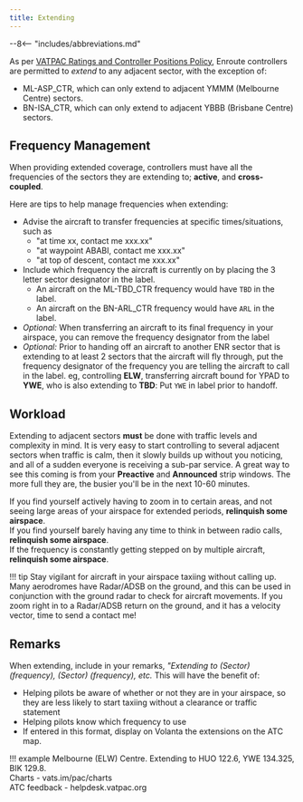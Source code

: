 ```yaml
---
title: Extending
---
```


--8<-- "includes/abbreviations.md"

As per [VATPAC Ratings and Controller Positions Policy](https://cdn.vatpac.org/documents/policy/Controller+Positions+and+Ratings+Policy+v5.2.pdf), Enroute controllers are permitted to *extend* to any adjacent sector, with the exception of:

- ML-ASP_CTR, which can only extend to adjacent YMMM (Melbourne Centre) sectors.
- BN-ISA_CTR, which can only extend to adjacent YBBB (Brisbane Centre) sectors.

## Frequency Management
When providing extended coverage, controllers must have all the frequencies of the sectors they are extending to; **active**, and **cross-coupled**. 

Here are tips to help manage frequencies when extending:

- Advise the aircraft to transfer frequencies at specific times/situations, such as
    - "at time xx, contact me xxx.xx"
    - "at waypoint ABABI, contact me xxx.xx"
    - "at top of descent, contact me xxx.xx"
- Include which frequency the aircraft is currently on by placing the 3 letter sector designator in the label.
    - An aircraft on the ML-TBD_CTR frequency would have `TBD` in the label.
    - An aircraft on the BN-ARL_CTR frequency would have `ARL` in the label.
- *Optional:* When transferring an aircraft to its final frequency in your airspace, you can remove the frequency designator from the label
- *Optional:* Prior to handing off an aircraft to another ENR sector that is extending to at least 2 sectors that the aircraft will fly through, put the frequency designator of the frequency you are telling the aircraft to call in the label. eg, controlling **ELW**, transferring aircraft bound for YPAD to **YWE**, who is also extending to **TBD**: Put `YWE` in label prior to handoff.
## Workload
Extending to adjacent sectors **must** be done with traffic levels and complexity in mind. It is very easy to start controlling to several adjacent sectors when traffic is calm, then it slowly builds up without you noticing, and all of a sudden everyone is receiving a sub-par service. A great way to see this coming is from your **Preactive** and **Announced** strip windows. The more full they are, the busier you'll be in the next 10-60 minutes.

If you find yourself actively having to zoom in to certain areas, and not seeing large areas of your airspace for extended periods, **relinquish some airspace**.  
If you find yourself barely having any time to think in between radio calls, **relinquish some airspace**.  
If the frequency is constantly getting stepped on by multiple aircraft, **relinquish some airspace**.  

!!! tip
    Stay vigilant for aircraft in your airspace taxiing without calling up. Many aerodromes have Radar/ADSB on the ground, and this can be used in conjunction with the ground radar to check for aircraft movements. If you zoom right in to a Radar/ADSB return on the ground, and it has a velocity vector, time to send a contact me!

## Remarks

When extending, include in your remarks, *"Extending to (Sector) (frequency), (Sector) (frequency), etc.* This will have the benefit of:  
- Helping pilots be aware of whether or not they are in your airspace, so they are less likely to start taxiing without a clearance or traffic statement  
- Helping pilots know which frequency to use  
- If entered in this format, display on Volanta the extensions on the ATC map.

!!! example
    Melbourne (ELW) Centre. Extending to HUO 122.6, YWE 134.325, BIK 129.8.  
    Charts - vats.im/pac/charts  
    ATC feedback - helpdesk.vatpac.org